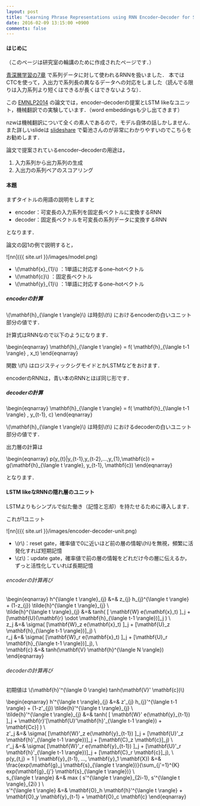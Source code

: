 ```yaml
---
layout: post
title: "Learning Phrase Representations using RNN Encoder–Decoder for Statistical Machine Translation"
date: 2016-02-09 13:15:00 +0900
comments: false
---
```


#### はじめに
（このページは研究室の輪講のために作成されたページです．）

[青深層学習の7章](http://amzn.to/1T9JfPS) で系列データに対して使われるRNNを扱いました．
本ではCTCを使って，入出力で系列長の異なるデータへの対応をしました（読んでる限りは入力系列より短くはできるが長くはできないような）．

この [EMNLP2014](http://arxiv.org/pdf/1406.1078v3.pdf) の論文では，encoder–decoderの提案とLSTM likeなユニット，機械翻訳での実験しています．（word embeddingsも少し出てきます）

nzwは機械翻訳について全くの素人であるので，モデル自体の話しかしません．
また詳しいslideは [slideshare](http://www.slideshare.net/yutakikuchi927/learning-phrase-representations-using-rnn-encoderdecoder-for-statistical-machine-translation) で菊池さんのが非常にわかりやすいのでこちらをお勧めします．

論文で提案されているencoder–decoderの用途は，

1. 入力系列から出力系列の生成
2. 入出力の系列ペアのスコアリング

#### 本題

まずタイトルの用語の説明をしますと

- encoder：可変長の入力系列を固定長ベクトルに変換するRNN
- decoder：固定長ベクトルを可変長の系列データに変換するRNN

となります．


論文の図1の例で説明すると，



![nn]({{ site.url }}/images/model.png)

- \\(\mathbf{x}_{1}\\) ：1単語に対応するone–hotベクトル
- \\(\mathbf{c}\\) ：固定長ベクトル
- \\(\mathbf{y}_{1}\\) ：1単語に対応するone–hotベクトル


##### encoderの計算
\\(\mathbf{h}\_{\langle t \rangle}\\) は時刻\\(t\\) におけるencoderの白いユニット部分の値です．

計算式はRNNなので以下のようになります．

\begin{eqnarray}
\mathbf{h}\_{\langle t \rangle} = f( \mathbf{h}\_{\langle t-1 \rangle} , x\_t)
\end{eqnarray}

関数 \\(f\\) はロジスティックシグモイドとかLSTMなどをおけます．

encoderのRNNは，青い本のRNNとほぼ同じ形です．

##### decoderの計算
\begin{eqnarray}
\mathbf{h}\_{\langle t \rangle} = f( \mathbf{h}\_{\langle t-1 \rangle} , y\_{t-1}, c)
\end{eqnarray}

\\(\mathbf{h}\_{\langle t \rangle}\\) は時刻\\(t\\) におけるdecoderの白いユニット部分の値です．

出力層の計算は

\begin{eqnarray}
p(y\_{t}|y\_{t-1},y\_{t-2},...,y\_{1},\mathbf{c}) = g(\mathbf{h}\_{\langle t \rangle}, y\_{t-1}, \mathbf{c})
\end{eqnarray}

となります．


#### LSTM likeなRNNの隠れ層のユニット

LSTMよりもシンプルで似た働き（記憶と忘却）を持たせるために導入します．

これが1ユニット

![nn]({{ site.url }}/images/encoder-decoder-unit.png)

- \\(r\\)：reset gate，確率値で0に近いほど前の層の情報\\(h\\)を無視，頻繁に活発化すれば短期記憶
- \\(z\\)：update gate，確率値で前の層の情報をどれだけ今の層に伝えるか，ずっと活性化していれば長期記憶

###### encoderの計算再び

\begin{eqnarray}
h^{\langle t \rangle}\_{j} &=& z\_{j} h\_{j}^{\langle t \rangle} + (1-z\_{j}) \tilde{h}^{\langle t \rangle}\_{j} \\\
\tilde{h}^{\langle t \rangle}\_{j} &=& tanh( [ \mathbf{W} e(\mathbf{x}\_t) ]\_j + [\mathbf{U}(\mathbf{r} \odot \mathbf{h}\_{\langle t-1 \rangle})]\_j ) \\\
z\_j &=& \sigma( [\mathbf{W}\_z e(\mathbf{x}\_t)  ]\_j + [\mathbf{U}\_z \mathbf{h}\_{\langle t-1 \rangle})]\_j) \\\
r\_j &=& \sigma( [\mathbf{W}\_r e(\mathbf{x}\_t)  ]\_j + [\mathbf{U}\_r \mathbf{h}\_{\langle t-1 \rangle})]\_j), \\\
\mathbf{c} &=& tanh(\mathbf{V} \mathbf{h}^{\langle N \rangle})
\end{eqnarray}


###### decoderの計算再び

初期値は \\(\mathbf{h}'^{\langle 0 \rangle} tanh(\mathbf{V}' \mathbf{c})\\)


\begin{eqnarray}
h'^{\langle t \rangle}\_{j} &=& z'\_{j} h\_{j}'^{\langle t-1 \rangle} + (1-z'\_{j}) \tilde{h}'^{\langle t \rangle}\_{j} \\\
\tilde{h}'^{\langle t \rangle}\_{j} &=& tanh( [ \mathbf{W}' e(\mathbf{y}\_{t-1}) ]\_j + \mathbf{r}'[\mathbf{U}'\mathbf{h}'\_{\langle t-1 \rangle}) + \mathbf{Cc}] ) \\\
z'\_j &=& \sigma( [\mathbf{W}'\_z e(\mathbf{y}\_{t-1})  ]\_j + [\mathbf{U}'\_z \mathbf{h}'\_{\langle t-1 \rangle})]\_j + [\mathbf{C}\_z \mathbf{c}]\_j) \\\
r'\_j &=& \sigma( [\mathbf{W}'\_r e(\mathbf{y}\_{t-1})  ]\_j + [\mathbf{U}'\_r \mathbf{h}'\_{\langle t-1 \rangle})]\_j + [\mathbf{C}\_r \mathbf{c}]\_j), \\\
p(y\_{t,j} = 1 | \mathbf{y}\_{t-1}, ..., \mathbf{y}\_1 \mathbf{X}) &=& \frac{exp(\mathbf{g}\_j \mathbf{s}\_{\langle t \rangle})}{\sum\_{j'=1}^{K} exp(\mathbf{g}\_{j'} \mathbf{s}\_{\langle t \rangle})} \\\
s\_{\langle t \rangle} &=& max ( s'^{\langle t \rangle}\_{2i-1}, s'^{\langle t \rangle}\_{2i} ) \\\
s'^{\langle t \rangle} &=& \mathbf{O}\_h \mathbf{h}'^{\langle t \rangle} + \mathbf{O}\_y \mathbf{y}\_{t-1} + \mathbf{O}\_c \mathbf{c}
\end{eqnarray}